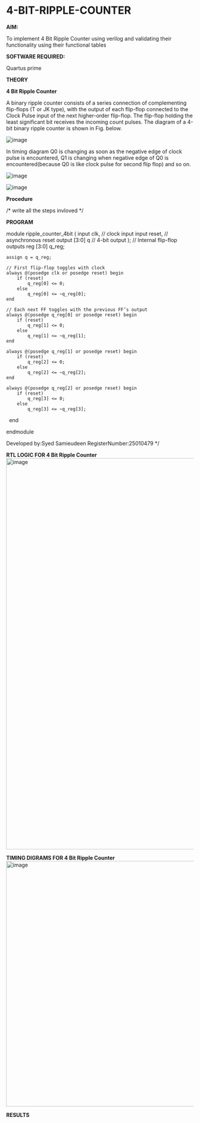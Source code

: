 # 4-BIT-RIPPLE-COUNTER

**AIM:**

To implement  4 Bit Ripple Counter using verilog and validating their functionality using their functional tables

**SOFTWARE REQUIRED:**

Quartus prime

**THEORY**

**4 Bit Ripple Counter**

A binary ripple counter consists of a series connection of complementing flip-flops (T or JK type), with the output of each flip-flop connected to the Clock Pulse input of the next higher-order flip-flop. The flip-flop holding the least significant bit receives the incoming count pulses. The diagram of a 4-bit binary ripple counter is shown in Fig. below.

![image](https://github.com/naavaneetha/4-BIT-RIPPLE-COUNTER/assets/154305477/cb4b74d4-31ab-4359-95d0-d22e67daba13)

In timing diagram Q0 is changing as soon as the negative edge of clock pulse is encountered, Q1 is changing when negative edge of Q0 is encountered(because Q0 is like clock pulse for second flip flop) and so on.

![image](https://github.com/naavaneetha/4-BIT-RIPPLE-COUNTER/assets/154305477/a573a7d6-014e-4e54-93e6-e2ac9530960b)

![image](https://github.com/naavaneetha/4-BIT-RIPPLE-COUNTER/assets/154305477/85e1958a-2fc1-49bb-9a9f-d58ccbf3663c)

**Procedure**

/* write all the steps invloved */

**PROGRAM**

module ripple_counter_4bit (
    input clk,        // clock input
    input reset,      // asynchronous reset
    output [3:0] q    // 4-bit output
);
    // Internal flip-flop outputs
    reg [3:0] q_reg;

    assign q = q_reg;

    // First flip-flop toggles with clock
    always @(posedge clk or posedge reset) begin
        if (reset)
            q_reg[0] <= 0;
        else
            q_reg[0] <= ~q_reg[0];
    end

    // Each next FF toggles with the previous FF’s output
    always @(posedge q_reg[0] or posedge reset) begin
        if (reset)
            q_reg[1] <= 0;
        else
            q_reg[1] <= ~q_reg[1];
    end

    always @(posedge q_reg[1] or posedge reset) begin
        if (reset)
            q_reg[2] <= 0;
        else
            q_reg[2] <= ~q_reg[2];
    end

    always @(posedge q_reg[2] or posedge reset) begin
        if (reset)
            q_reg[3] <= 0;
        else
            q_reg[3] <= ~q_reg[3];
    end

endmodule

 Developed by:Syed Samieudeen RegisterNumber:25010479
*/

**RTL LOGIC FOR 4 Bit Ripple Counter**
<img width="834" height="1047" alt="image" src="https://github.com/user-attachments/assets/061dfb6f-5893-4f37-8431-22ad0542cee6" />

**TIMING DIGRAMS FOR 4 Bit Ripple Counter**
<img width="1012" height="657" alt="image" src="https://github.com/user-attachments/assets/6a118f03-19ec-498d-9cba-2239f5c9c50f" />

**RESULTS**
